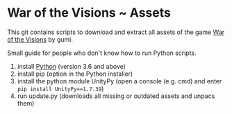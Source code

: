 # War of the Visions ~ Assets

This git contains scripts to download and extract all assets of the game [War of the Visions](https:https://wotvffbe.com/) by gumi.


Small guide for people who don't know how to run Python scripts.

1. install [Python](https://www.python.org/downloads/) (version 3.6 and above)
2. install pip (option in the Python installer)
3. install the python module UnityPy (open a console (e.g. cmd) and enter ``pip install UnityPy==1.7.39``)
4. run update.py (downloads all missing or outdated assets and unpacs them)
